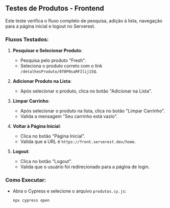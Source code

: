 ## Testes de Produtos - Frontend
Este teste verifica o fluxo completo de pesquisa, adição à lista, navegação para a página inicial e logout no Serverest.

### Fluxos Testados:
1. **Pesquisar e Selecionar Produto**:
   - Pesquisa pelo produto "Fresh".
   - Seleciona o produto correto com o link `/detalhesProduto/0T0P0saRFIlij15Q`.

2. **Adicionar Produto na Lista**:
   - Após selecionar o produto, clica no botão "Adicionar na Lista".

3. **Limpar Carrinho**:
   - Após selecionar o produto na lista, clica no botão "Limpar Carrinho".
   - Valida a mensagem "Seu carrinho está vazio".

4. **Voltar à Página Inicial**:
   - Clica no botão "Página Inicial".
   - Valida que a URL é `https://front.serverest.dev/home`.

5. **Logout**:
   - Clica no botão "Logout".
   - Valida que o usuário foi redirecionado para a página de login.

### Como Executar:
- Abra o Cypress e selecione o arquivo `produtos.cy.js`:
  ```bash
  npx cypress open